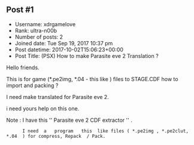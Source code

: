 ## Post #1
- Username: xdrgamelove
- Rank: ultra-n00b
- Number of posts: 2
- Joined date: Tue Sep 19, 2017 10:37 pm
- Post datetime: 2017-10-02T15:06:23+00:00
- Post Title: (PSX)  How to make Parasite eve 2  Translation ?

Hello friends.


This is for game   (*.pe2img, *.04   - this like )   files to STAGE.CDF     how to import and packing ?

I need make translated for Parasite eve 2.

i need yours help on this one.


Note : I have  this  '' Parasite eve 2 CDF extractor '' .               

          I need  a   program   this  like files ( *.pe2img , *.pe2clut, *.04  ) for compress, Repack  / Pack.
